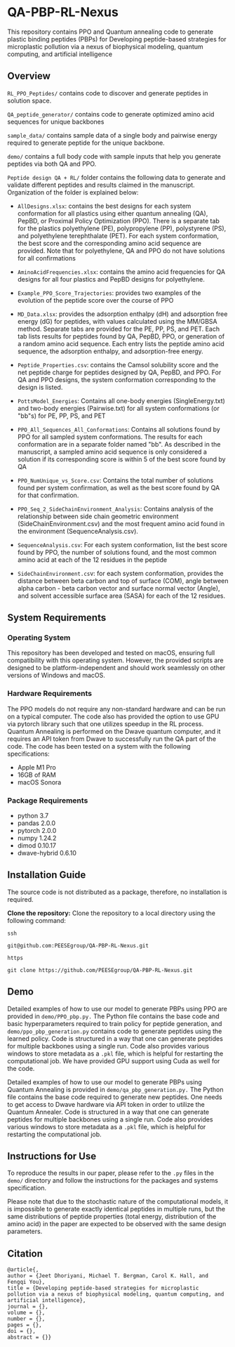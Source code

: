 # QA-PBP-RL-Nexus
This repository contains PPO and Quantum annealing code to generate plastic binding peptides (PBPs) for Developing peptide-based strategies for microplastic pollution via a nexus of biophysical modeling, quantum computing, and artificial intelligence

## Overview
`RL_PPO_Peptides/` contains code to discover and generate peptides in solution space. 

`QA_peptide_generator/` contains code to generate optimized amino acid sequences for unique backbones

`sample_data/` contains sample data of a single body and pairwise energy required to generate peptide for the unique backbone.

`demo/` contains a full body code with sample inputs that help you generate peptides via both QA and PPO.

`Peptide design QA + RL/` folder contains the following data to generate and validate different peptides and results claimed in the manuscript. Organization of the folder is explained below:

- `AllDesigns.xlsx`: contains the best designs for each system conformation for all plastics using either quantum annealing (QA), PepBD, or Proximal Policy Optimization (PPO). There is a separate tab for the plastics polyethylene (PE), polypropylene (PP), polystyrene (PS), and polyethylene terephthalate (PET). For each system conformation, the best score and the corresponding amino acid sequence are provided. Note that for polyethylene, QA and PPO do not have solutions for all confirmations
	
- `AminoAcidFrequencies.xlsx`: contains the amino acid frequencies for QA designs for all four plastics and PepBD designs for polyethylene.
	
- `Example_PPO_Score_Trajectories`: provides two examples of the evolution of the peptide score over the course of PPO
	
- `MD_Data.xlsx`: provides the adsorption enthalpy (dH) and adsorption free energy (dG) for peptides, with values calculated using the MM/GBSA method. Separate tabs are provided for the PE, PP, PS, and PET. Each tab lists results for peptides found by QA, PepBD, PPO, or generation of a random amino acid sequence. Each entry lists the peptide amino acid sequence, the adsorption enthalpy, and adsorption-free energy.
	
- `Peptide_Properties.csv`: contains the Camsol solubility score and the net peptide charge for peptides designed by QA, PepBD, and PPO. For QA and PPO designs, the system conformation corresponding to the design is listed.
	
- `PottsModel_Energies`: Contains all one-body energies (SingleEnergy.txt) and two-body energies (Pairwise.txt) for all system conformations (or "bb"s) for PE, PP, PS, and PET
	
- `PPO_All_Sequences_All_Conformations`: Contains all solutions found by PPO for all sampled system conformations. The results for each conformation are in a separate folder named "bb". As described in the manuscript, a sampled amino acid sequence is only considered a solution if its corresponding score is within 5 of the best score found by QA
	
- `PPO_NumUnique_vs_Score.csv`: Contains the total number of solutions found per system confirmation, as well as the best score found by QA for that confirmation.
	
- `PPO_Seq_2_SideChainEnvironment_Analysis`: Contains analysis of the relationship between side chain geometric environment (SideChainEnvironment.csv) and the most frequent amino acid found in the environment (SequenceAnalysis.csv). 

- `SequenceAnalysis.csv`: For each system conformation, list the best score found by PPO, the number of solutions found, and the most common amino acid at each of the 12 residues in the peptide

- `SideChainEnvironment.cs`v: for each system conformation, provides the distance between beta carbon and top of surface (COM), angle between alpha carbon - beta carbon vector and surface normal vector (Angle), and solvent accessible surface area (SASA) for each of the 12 residues.


## System Requirements
### Operating System
This repository has been developed and tested on macOS, ensuring full compatibility with this operating system. However, the provided scripts are designed to be platform-independent and should work seamlessly on other versions of Windows and macOS.

### Hardware Requirements
The PPO models do not require any non-standard hardware and can be run on a typical computer. The code also has provided the option to use GPU via pytorch library such that one utilizes speedup in the RL process. Quantum Annealing is performed on the Dwave quantum computer, and it requires an API token from Dwave to successfully run the QA part of the code. The code has been tested on a system with the following specifications: 

- Apple M1 Pro
- 16GB of RAM
- macOS Sonora

### Package Requirements
- python 3.7
- pandas 2.0.0
- pytorch 2.0.0
- numpy 1.24.2
- dimod 0.10.17
- dwave-hybrid 0.6.10

## Installation Guide
The source code is not distributed as a package, therefore, no installation is required.

**Clone the repository:** Clone the repository to a local directory using the following command:

`ssh`
```ssh
git@github.com:PEESEgroup/QA-PBP-RL-Nexus.git
```
`https`
```https
git clone https://github.com/PEESEgroup/QA-PBP-RL-Nexus.git
```

## Demo
Detailed examples of how to use our model to generate PBPs using PPO are provided in `demo/PPO_pbp.py.` The Python file contains the base code and basic hyperparameters required to train policy for peptide generation, and `demo/ppo_pbp_generation.py` contains code to generate peptides using the learned policy. Code is structured in a way that one can generate peptides for multiple backbones using a single run. Code also provides various windows to store metadata as a `.pkl` file, which is helpful for restarting the computational job. We have provided GPU support using Cuda as well for the code.

Detailed examples of how to use our model to generate PBPs using Quantum Annealing is provided in `demo/qa_pbp_generation.py.` The Python file contains the base code required to generate new peptides. One needs to get access to Dwave hardware via API token in order to utilize the Quantum Annealer. Code is structured in a way that one can generate peptides for multiple backbones using a single run. Code also provides various windows to store metadata as a `.pkl` file, which is helpful for restarting the computational job. 

## Instructions for Use
To reproduce the results in our paper, please refer to the `.py` files in the `demo/` directory and follow the instructions for the packages and systems specification.

Please note that due to the stochastic nature of the computational models, it is impossible to generate exactly identical peptides in multiple runs, but the same distributions of peptide properties (total energy, distribution of the amino acid) in the paper are expected to be observed with the same design parameters. 
## Citation

```
@article{,
author = {Jeet Dhoriyani, Michael T. Bergman, Carol K. Hall, and Fengqi You},
title = {Developing peptide-based strategies for microplastic pollution via a nexus of biophysical modeling, quantum computing, and artificial intelligence},
journal = {},
volume = {},
number = {},
pages = {},
doi = {},
abstract = {}}
```
